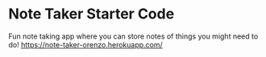 # Note Taker Starter Code
Fun note taking app where you can store notes of things you might need to do!
https://note-taker-orenzo.herokuapp.com/
